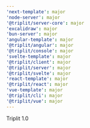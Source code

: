 ```yaml
---
'next-template': major
'node-server': major
'@triplit/server-core': major
'excalidraw': major
'bun-server': major
'angular-template': major
'@triplit/angular': major
'@triplit/console': major
'svelte-template': major
'@triplit/client': major
'@triplit/server': major
'@triplit/svelte': major
'react-template': major
'@triplit/react': major
'vue-template': major
'@triplit/cli': major
'@triplit/vue': major
---
```


Triplit 1.0
